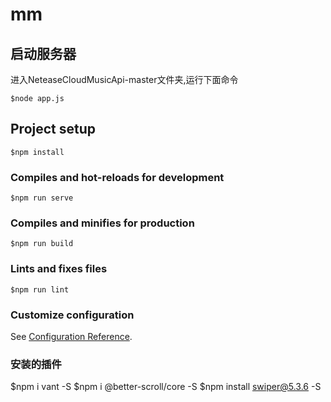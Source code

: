 # mm

## 启动服务器
进入NeteaseCloudMusicApi-master文件夹,运行下面命令
```
$node app.js
```

## Project setup
```
$npm install
```

### Compiles and hot-reloads for development
```
$npm run serve
```

### Compiles and minifies for production
```
$npm run build
```

### Lints and fixes files
```
$npm run lint
```

### Customize configuration
See [Configuration Reference](https://cli.vuejs.org/config/).



###  安装的插件

$npm i vant -S
$npm i @better-scroll/core -S
$npm install swiper@5.3.6 -S
